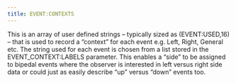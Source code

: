 ```yaml
---
title: EVENT:CONTEXTS
---
```


This is an array of user defined strings – typically sized as (EVENT:USED,16) – that is used to record a “context” for each event e.g. Left, Right, General etc.  The string used for each event is chosen from a list stored in the EVENT_CONTEXT:LABELS parameter.  This enables a “side” to be assigned to bipedal events where the observer is interested in left versus right side data or could just as easily describe “up” versus “down” events too.
